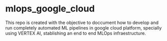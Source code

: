 # mlops_google_cloud

This repo is created with the objective to doccument how to develop and run completely automated ML pipelines in google cloud platform, specially using VERTEX AI, stablishing an end to end MLOps infraestructure.